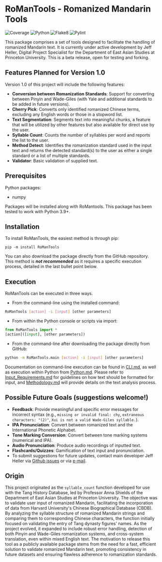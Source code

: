 # RoManTools - Romanized Mandarin Tools

![Coverage](https://img.shields.io/badge/coverage-100%25-brightgreen)
![Python](https://img.shields.io/badge/python-3.9%2B-blue)
![Flake8](https://img.shields.io/badge/code%20style-flake8-brightgreen)
![Pylint](https://img.shields.io/badge/pylint-10.0%2F10-brightgreen)

This package comprises a set of tools designed to facilitate the handling of romanized Mandarin text. It is currently under active development by Jeff Heller, Digital Project Specialist for the Department of East Asian Studies at Princeton University. This is a beta release, open for testing and forking.

## Features Planned for Version 1.0

Version 1.0 of this project will include the following features:

- **Conversion between Romanization Standards**: Support for converting between Pinyin and Wade-Giles (with Yale and additional standards to be added in future versions).
- **Cherry Pick**: Converts only identified romanized Chinese terms, excluding any English words or those in a stopword list.
- **Text Segmentation**: Segments text into meaningful chunks, a feature that will be utilized by other features but also available for direct use by the user.
- **Syllable Count**: Counts the number of syllables per word and reports the list to the user.
- **Method Detect**: Identifies the romanization standard used in the input text and returns the detected standard(s) to the user as either a single standard or a list of multiple standards.
- **Validator**: Basic validation of supplied text.

## Prerequisites

Python packages:

* numpy

Packages will be installed along with RoMantools. This package has been tested to work with Python 3.9+.

## Installation

To install RoManTools, the easiest method is through pip:

``pip -m install RoManTools``

You can also download the package directly from the GitHub repository. This method is ***not recommended*** as it requires a specific execution process, detailed in the last bullet point below.

## Execution

RoManTools can be executed in three ways.

* From the command-line using the installed command:

```bash
RoManTools [action] -i [input] [other parameters]
```

* From within the Python console or scripts via import:

```python
from RoManTools import *
[action]([input], [other parameters])
```

* From the command-line after downloading the package directly from GitHub:

```bash
python -m RoManTools.main [action] -i [input] [other parameters]
```

Documentation on command-line execution can be found in [CLI.md](docs/CLI.md), as well as execution within Python from [Python.md](docs/Python.md). Please refer to [Input_Requirements.md](docs/Input_Requirements.md) for guidelines on how text should be formatted for input, and [Methodology.md](docs/Methodology.md) will provide details on the text analysis process.

## Possible Future Goals (suggestions welcome!)

* **Feedback**: Provide meaningful and specific error messages for incorrect syntax (e.g., `missing or invalid final: chy`, `extraneous characters: "(2)"`, `Xui is not a valid Wade-Giles syllable.`).
* **IPA Pronunciation**: Convert between romanized text and the International Phonetic Alphabet.
* **Tone Marking Conversion**: Convert between tone marking systems (numerical and IPA).
* **Audio Pronunciation**: Produce audio recordings of inputted text.
* **Flashcards/Quizzes**: Gamification of text input and pronunciation.
* To submit suggestions for future updates, contact main developer Jeff Heller via [Github issues](https://github.com/JHGFD82/RoManTools/issues) or via [e-mail](mailto:jh43@princeton.edu).

## Origin

This project originated as the `syllable_count` function developed for use with the Tang History Database, led by Professor Anna Shields of the Department of East Asian Studies at Princeton University. The objective was to validate user input of romanized Mandarin, facilitating the incorporation of data from Harvard University's Chinese Biographical Database (CBDB). By analyzing the syllable structure of romanized Mandarin strings and comparing them to corresponding Chinese characters, the function initially focused on validating the entry of Tang dynasty figures' names. As the project evolved, it expanded to include robust error handling, detection of both Pinyin and Wade-Giles romanization systems, and cross-system translation, even within mixed English text. The motivation to release this tool as a publicly available package stems from the need for a fast, efficient solution to validate romanized Mandarin text, promoting consistency in future datasets and ensuring flawless adherence to romanization standards.
